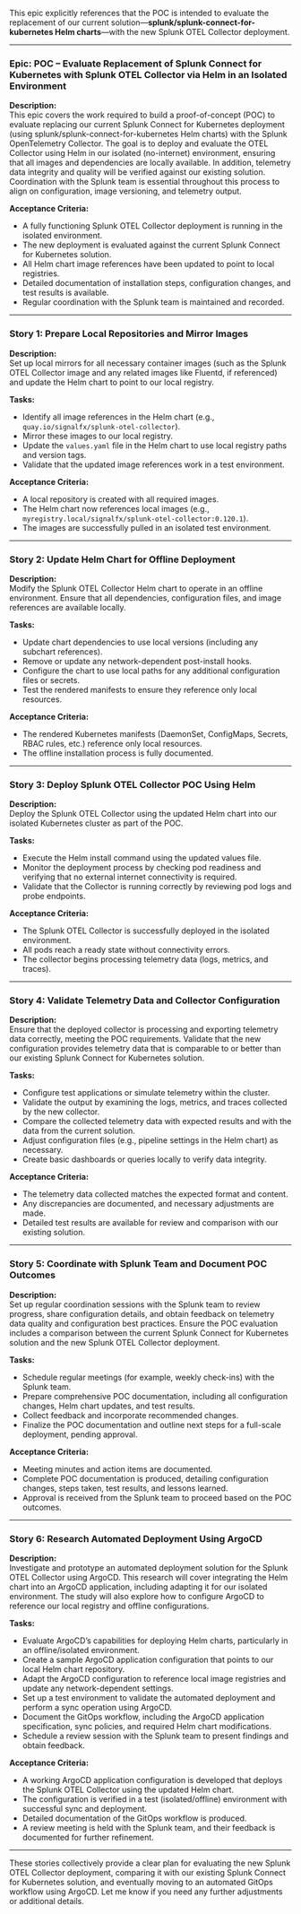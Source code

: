 This epic explicitly references that the POC is intended to evaluate the replacement of our current solution—**splunk/splunk-connect-for-kubernetes Helm charts**—with the new Splunk OTEL Collector deployment.

---

### **Epic: POC – Evaluate Replacement of Splunk Connect for Kubernetes with Splunk OTEL Collector via Helm in an Isolated Environment**

**Description:**  
This epic covers the work required to build a proof-of-concept (POC) to evaluate replacing our current Splunk Connect for Kubernetes deployment (using splunk/splunk-connect-for-kubernetes Helm charts) with the Splunk OpenTelemetry Collector. The goal is to deploy and evaluate the OTEL Collector using Helm in our isolated (no-internet) environment, ensuring that all images and dependencies are locally available. In addition, telemetry data integrity and quality will be verified against our existing solution. Coordination with the Splunk team is essential throughout this process to align on configuration, image versioning, and telemetry output.

**Acceptance Criteria:**
- A fully functioning Splunk OTEL Collector deployment is running in the isolated environment.
- The new deployment is evaluated against the current Splunk Connect for Kubernetes solution.
- All Helm chart image references have been updated to point to local registries.
- Detailed documentation of installation steps, configuration changes, and test results is available.
- Regular coordination with the Splunk team is maintained and recorded.

---

### **Story 1: Prepare Local Repositories and Mirror Images**

**Description:**  
Set up local mirrors for all necessary container images (such as the Splunk OTEL Collector image and any related images like Fluentd, if referenced) and update the Helm chart to point to our local registry.

**Tasks:**
- Identify all image references in the Helm chart (e.g., `quay.io/signalfx/splunk-otel-collector`).
- Mirror these images to our local registry.
- Update the `values.yaml` file in the Helm chart to use local registry paths and version tags.
- Validate that the updated image references work in a test environment.

**Acceptance Criteria:**
- A local repository is created with all required images.
- The Helm chart now references local images (e.g., `myregistry.local/signalfx/splunk-otel-collector:0.120.1`).
- The images are successfully pulled in an isolated test environment.

---

### **Story 2: Update Helm Chart for Offline Deployment**

**Description:**  
Modify the Splunk OTEL Collector Helm chart to operate in an offline environment. Ensure that all dependencies, configuration files, and image references are available locally.

**Tasks:**
- Update chart dependencies to use local versions (including any subchart references).
- Remove or update any network-dependent post-install hooks.
- Configure the chart to use local paths for any additional configuration files or secrets.
- Test the rendered manifests to ensure they reference only local resources.

**Acceptance Criteria:**
- The rendered Kubernetes manifests (DaemonSet, ConfigMaps, Secrets, RBAC rules, etc.) reference only local resources.
- The offline installation process is fully documented.

---

### **Story 3: Deploy Splunk OTEL Collector POC Using Helm**

**Description:**  
Deploy the Splunk OTEL Collector using the updated Helm chart into our isolated Kubernetes cluster as part of the POC.

**Tasks:**
- Execute the Helm install command using the updated values file.
- Monitor the deployment process by checking pod readiness and verifying that no external internet connectivity is required.
- Validate that the Collector is running correctly by reviewing pod logs and probe endpoints.

**Acceptance Criteria:**
- The Splunk OTEL Collector is successfully deployed in the isolated environment.
- All pods reach a ready state without connectivity errors.
- The collector begins processing telemetry data (logs, metrics, and traces).

---

### **Story 4: Validate Telemetry Data and Collector Configuration**

**Description:**  
Ensure that the deployed collector is processing and exporting telemetry data correctly, meeting the POC requirements. Validate that the new configuration provides telemetry data that is comparable to or better than our existing Splunk Connect for Kubernetes solution.

**Tasks:**
- Configure test applications or simulate telemetry within the cluster.
- Validate the output by examining the logs, metrics, and traces collected by the new collector.
- Compare the collected telemetry data with expected results and with the data from the current solution.
- Adjust configuration files (e.g., pipeline settings in the Helm chart) as necessary.
- Create basic dashboards or queries locally to verify data integrity.

**Acceptance Criteria:**
- The telemetry data collected matches the expected format and content.
- Any discrepancies are documented, and necessary adjustments are made.
- Detailed test results are available for review and comparison with our existing solution.

---

### **Story 5: Coordinate with Splunk Team and Document POC Outcomes**

**Description:**  
Set up regular coordination sessions with the Splunk team to review progress, share configuration details, and obtain feedback on telemetry data quality and configuration best practices. Ensure the POC evaluation includes a comparison between the current Splunk Connect for Kubernetes solution and the new Splunk OTEL Collector deployment.

**Tasks:**
- Schedule regular meetings (for example, weekly check-ins) with the Splunk team.
- Prepare comprehensive POC documentation, including all configuration changes, Helm chart updates, and test results.
- Collect feedback and incorporate recommended changes.
- Finalize the POC documentation and outline next steps for a full-scale deployment, pending approval.

**Acceptance Criteria:**
- Meeting minutes and action items are documented.
- Complete POC documentation is produced, detailing configuration changes, steps taken, test results, and lessons learned.
- Approval is received from the Splunk team to proceed based on the POC outcomes.

---

### **Story 6: Research Automated Deployment Using ArgoCD**

**Description:**  
Investigate and prototype an automated deployment solution for the Splunk OTEL Collector using ArgoCD. This research will cover integrating the Helm chart into an ArgoCD application, including adapting it for our isolated environment. The study will also explore how to configure ArgoCD to reference our local registry and offline configurations.

**Tasks:**
- Evaluate ArgoCD’s capabilities for deploying Helm charts, particularly in an offline/isolated environment.
- Create a sample ArgoCD application configuration that points to our local Helm chart repository.
- Adapt the ArgoCD configuration to reference local image registries and update any network-dependent settings.
- Set up a test environment to validate the automated deployment and perform a sync operation using ArgoCD.
- Document the GitOps workflow, including the ArgoCD application specification, sync policies, and required Helm chart modifications.
- Schedule a review session with the Splunk team to present findings and obtain feedback.

**Acceptance Criteria:**
- A working ArgoCD application configuration is developed that deploys the Splunk OTEL Collector using the updated Helm chart.
- The configuration is verified in a test (isolated/offline) environment with successful sync and deployment.
- Detailed documentation of the GitOps workflow is produced.
- A review meeting is held with the Splunk team, and their feedback is documented for further refinement.

---

These stories collectively provide a clear plan for evaluating the new Splunk OTEL Collector deployment, comparing it with our existing Splunk Connect for Kubernetes solution, and eventually moving to an automated GitOps workflow using ArgoCD. Let me know if you need any further adjustments or additional details.
